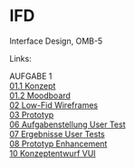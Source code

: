 # IFD
Interface Design, OMB-5

Links:

AUFGABE 1 <br>
<a href="https://linlin94.github.io/IFD/01-1_Konzept.pdf">01.1 Konzept</a><br>
<a href="https://linlin94.github.io/IFD/Moodboard.png">01.2 Moodboard</a><br>
<a href="https://linlin94.github.io/IFD/02_low-fid-wireframes.pdf">02 Low-Fid Wireframes</a><br>
<a href="https://xd.adobe.com/view/d726da14-eb06-4c67-90a2-f99d84fe3406-8275/?fullscreen&hints=off">03 Prototyp</a><br>
<a href="https://linlin94.github.io/IFD/Aufgabenstellung.pdf">06 Aufgabenstellung User Test</a><br>
<a href="https://linlin94.github.io/IFD/Testing-Leitfaden-Ergebnisse.pdf">07 Ergebnisse User Tests</a><br>
<a href="https://linlin94.github.io/IFD/Prototyp_Iteration.pdf">08 Prototyp Enhancement</a><br>
<a href="https://linlin94.github.io/IFD/Konzeptentwurf_VUI.pdf">10 Konzeptentwurf VUI</a><br>
